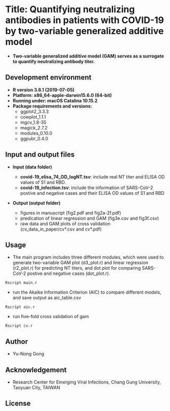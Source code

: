 # Title: Quantifying neutralizing antibodies in patients with COVID-19 by two-variable generalized additive model

- **Two-variable generalized additive model (GAM) serves as a surrogate to quantify neutralizing antibody titer.**

## Development environment

- **R version 3.6.1 (2019-07-05)**
- **Platform: x86_64-apple-darwin15.6.0 (64-bit)**
- **Running under: macOS Catalina 10.15.2**
- **Package requirements and versions:**
	- ggplot2_3.3.3
	- cowplot_1.1.1
	- mgcv_1.8-35
	- magick_2.7.2
	- modules_0.10.0
	- ggpubr_0.4.0

## Input and output files

- **Input (data folder)**
	- **covid-19\_elisa\_74_OD\_logNT.tsv**: include real NT titer and ELISA OD values of S1 and RBD.
	- **covid-19_infection.tsv**: include the information of SARS-CoV-2 postive and negative cases and their ELISA OD values of S1 and RBD

- **Output (output folder)**
	- figures in manuscript (fig2.pdf and fig2a-2f.pdf)
	- predication of linear regression and GAM (fig3e.csv and fig3f.csv)
	- raw data and GAM plots of cross validation (cv\_data\_in_paper/cv\*.csv and cv\*.pdf)

	
## Usage

- The main program includes three different modules, which were used to generate two-variable GAM plot (d3\_plot.r) and linear regression (r2\_plot.r) for predicting NT titers, and dot plot for comparing SARS-CoV-2 postive and negative cases (dot\_plot.r).

```
Rscript main.r
```

- run the Akaike Information Criterion (AIC) to compare different models, and save output as aic_table.csv

```
Rscript aic.r
```

- run five-fold cross validation of gam
 
```
Rscript cv.r
```

## Author
- Yu-Nong Gong

## Acknowledgement
- Research Center for Emerging Viral Infections, Chang Gung University, Taoyuan City, TAIWAN

## License

